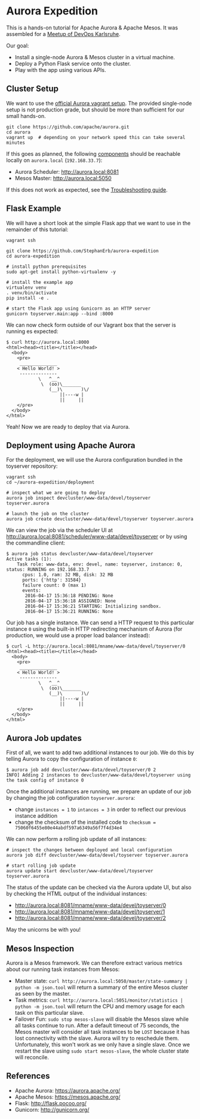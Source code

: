 # Aurora Expedition
This is a hands-on tutorial for Apache Aurora &amp; Apache Mesos. It was assembled for a [Meetup of DevOps Karlsruhe](http://www.meetup.com/DevOps-Karlsruhe-Meetup/events/229457000/).

Our goal:

* Install a single-node Aurora & Mesos cluster in a virtual machine.
* Deploy a Python Flask service onto the cluster.
* Play with the app using various APIs.


## Cluster Setup

We want to use the [official Aurora vagrant setup](https://github.com/apache/aurora/blob/master/docs/getting-started/vagrant.md).  The provided single-node setup is not production grade, but should be more than sufficient for our small hands-on.

    git clone https://github.com/apache/aurora.git
    cd aurora
    vagrant up  # depending on your network speed this can take several minutes


If this goes as planned, the following [components](https://github.com/apache/aurora/blob/rel/0.13.0/docs/getting-started/overview.md#components) should be reachable locally on `aurora.local` (`192.168.33.7`):

* Aurora Scheduler: http://aurora.local:8081
* Mesos Master: http://aurora.local:5050

If this does not work as expected, see the [Troubleshooting guide](https://github.com/apache/aurora/blob/rel/0.13.0/docs/getting-started/vagrant.md#troubleshooting).


## Flask Example

We will have a short look at the simple Flask app that we want to use in the remainder of this tutorial:

    vagrant ssh

    git clone https://github.com/StephanErb/aurora-expedition
    cd aurora-expedition

    # install python prerequisites
    sudo apt-get install python-virtualenv -y

    # install the example app
    virtualenv venv
    . venv/bin/activate
    pip install -e .

    # start the Flask app using Gunicorn as an HTTP server
    gunicorn toyserver.main:app --bind :8000


We can now check form outside of our Vagrant box that the server is running es expected:

    $ curl http://aurora.local:8000
    <html><head><title></title></head>
      <body>
        <pre>
         ______________
        < Hello World! >
         --------------
                \   ^__^
                 \  (oo)\_______
                    (__)\       )\/
                        ||----w |
                        ||     ||
        </pre>
      </body>
    </html>


Yeah! Now we are ready to deploy that via Aurora.


## Deployment using Apache Aurora

For the deployment, we will use the Aurora configuration bundled in the toyserver repository:

    vagrant ssh
    cd ~/aurora-expedition/deployment

    # inspect what we are going to deploy
    aurora job inspect devcluster/www-data/devel/toyserver toyserver.aurora

    # launch the job on the cluster
    aurora job create devcluster/www-data/devel/toyserver toyserver.aurora


We can view the job via the scheduler UI at http://aurora.local:8081/scheduler/www-data/devel/toyserver or by using the commandline client:

    $ aurora job status devcluster/www-data/devel/toyserver
    Active tasks (1):
        Task role: www-data, env: devel, name: toyserver, instance: 0, status: RUNNING on 192.168.33.7
          cpus: 1.0, ram: 32 MB, disk: 32 MB
          ports: {'http': 31584}
          failure count: 0 (max 1)
          events:
           2016-04-17 15:36:18 PENDING: None
           2016-04-17 15:36:18 ASSIGNED: None
           2016-04-17 15:36:21 STARTING: Initializing sandbox.
           2016-04-17 15:36:21 RUNNING: None


Our job has a single instance. We can send a HTTP request to this particular instance `0` using the built-in HTTP redirecting mechanism of Aurora (for production, we would use a proper load balancer instead):

    $ curl -L http://aurora.local:8081/mname/www-data/devel/toyserver/0
    <html><head><title></title></head>
      <body>
        <pre>
         ______________
        < Hello World! >
         --------------
                \   ^__^
                 \  (oo)\_______
                    (__)\       )\/
                        ||----w |
                        ||     ||
        </pre>
      </body>
    </html>



## Aurora Job updates

First of all, we want to add two additional instances to our job. We do this by telling Aurora to copy the configuration of instance `0`:

    $ aurora job add devcluster/www-data/devel/toyserver/0 2
    INFO] Adding 2 instances to devcluster/www-data/devel/toyserver using the task config of instance 0

Once the additional instances are running, we prepare an update of our job by changing the job configuration `toyserver.aurora`:

* change `instances = 1` to `intances = 3` in order to reflect our previous instance addition
* change the checksum of the installed code to `checksum = 75060f6455e80e44abdf597a6349a56f7f4d34e4`

We can now perform a rolling job update of all instances:

    # inspect the changes between deployed and local configuration
    aurora job diff devcluster/www-data/devel/toyserver toyserver.aurora

    # start rolling job update
    aurora update start devcluster/www-data/devel/toyserver toyserver.aurora

The status of the update can be checked via the Aurora update UI, but also by checking the HTML output of the individual instances:

* http://aurora.local:8081/mname/www-data/devel/toyserver/0
* http://aurora.local:8081/mname/www-data/devel/toyserver/1
* http://aurora.local:8081/mname/www-data/devel/toyserver/2

May the unicorns be with you!


## Mesos Inspection

Aurora is a Mesos framework. We can therefore extract various metrics about our running task instances from Mesos:

* Master state: `curl http://aurora.local:5050/master/state-summary | python -m json.tool` will return a summary of the entire Mesos cluster as seen by the master.
* Task metrics: `curl http://aurora.local:5051/monitor/statistics | python -m json.tool` will return the CPU and memory usage for each task on this particular slave.
* Failover Fun: `sudo stop mesos-slave` will disable the Mesos slave while all tasks continue to run. After a default timeout of 75 seconds, the Mesos master will consider all task instances to be `LOST` because it has lost connectivity with the slave. Aurora will try to reschedule them. Unfortunately, this won't work as we only have a single slave. Once we restart the slave using `sudo start mesos-slave`, the whole cluster state will reconcile.


## References

* Apache Aurora: https://aurora.apache.org/
* Apache Mesos: https://mesos.apache.org/
* Flask: http://flask.pocoo.org/
* Gunicorn: http://gunicorn.org/
